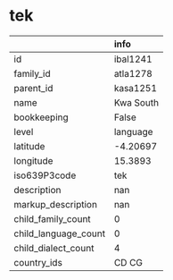 # tek
|                      | info      |
|:---------------------|:----------|
| id                   | ibal1241  |
| family_id            | atla1278  |
| parent_id            | kasa1251  |
| name                 | Kwa South |
| bookkeeping          | False     |
| level                | language  |
| latitude             | -4.20697  |
| longitude            | 15.3893   |
| iso639P3code         | tek       |
| description          | nan       |
| markup_description   | nan       |
| child_family_count   | 0         |
| child_language_count | 0         |
| child_dialect_count  | 4         |
| country_ids          | CD CG     |